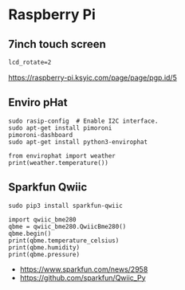 # Raspberry Pi


## 7inch touch screen

``` /boot/config.txt
lcd_rotate=2
```

https://raspberry-pi.ksyic.com/page/page/pgp.id/5

## Enviro pHat

```
sudo rasip-config  # Enable I2C interface.
sudo apt-get install pimoroni
pimoroni-dashboard
sudo apt-get install python3-envirophat
```

```
from envirophat import weather
print(weather.temperature())
```

## Sparkfun Qwiic

```
sudo pip3 install sparkfun-qwiic
```

```
import qwiic_bme280
qbme = qwiic_bme280.QwiicBme280()
qbme.begin()
print(qbme.temperature_celsius)
print(qbme.humidity)
print(qbme.pressure)
```

- https://www.sparkfun.com/news/2958
- https://github.com/sparkfun/Qwiic_Py
